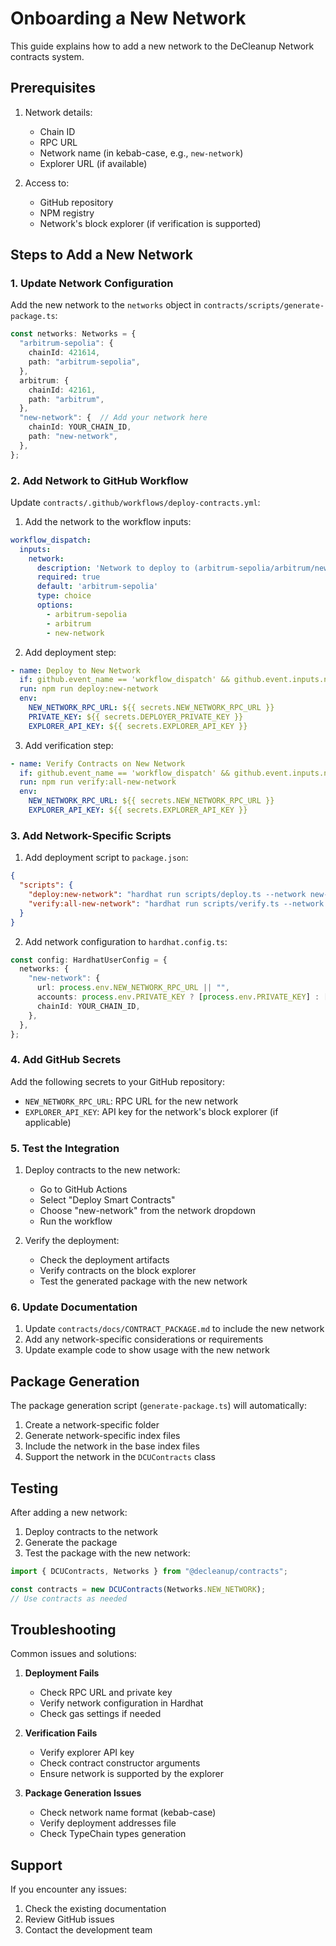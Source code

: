 # Onboarding a New Network

This guide explains how to add a new network to the DeCleanup Network contracts system.

## Prerequisites

1. Network details:
   - Chain ID
   - RPC URL
   - Network name (in kebab-case, e.g., `new-network`)
   - Explorer URL (if available)

2. Access to:
   - GitHub repository
   - NPM registry
   - Network's block explorer (if verification is supported)

## Steps to Add a New Network

### 1. Update Network Configuration

Add the new network to the `networks` object in `contracts/scripts/generate-package.ts`:

```typescript
const networks: Networks = {
  "arbitrum-sepolia": {
    chainId: 421614,
    path: "arbitrum-sepolia",
  },
  arbitrum: {
    chainId: 42161,
    path: "arbitrum",
  },
  "new-network": {  // Add your network here
    chainId: YOUR_CHAIN_ID,
    path: "new-network",
  },
};
```

### 2. Add Network to GitHub Workflow

Update `contracts/.github/workflows/deploy-contracts.yml`:

1. Add the network to the workflow inputs:
```yaml
workflow_dispatch:
  inputs:
    network:
      description: 'Network to deploy to (arbitrum-sepolia/arbitrum/new-network)'
      required: true
      default: 'arbitrum-sepolia'
      type: choice
      options:
        - arbitrum-sepolia
        - arbitrum
        - new-network
```

2. Add deployment step:
```yaml
- name: Deploy to New Network
  if: github.event_name == 'workflow_dispatch' && github.event.inputs.network == 'new-network'
  run: npm run deploy:new-network
  env:
    NEW_NETWORK_RPC_URL: ${{ secrets.NEW_NETWORK_RPC_URL }}
    PRIVATE_KEY: ${{ secrets.DEPLOYER_PRIVATE_KEY }}
    EXPLORER_API_KEY: ${{ secrets.EXPLORER_API_KEY }}
```

3. Add verification step:
```yaml
- name: Verify Contracts on New Network
  if: github.event_name == 'workflow_dispatch' && github.event.inputs.network == 'new-network'
  run: npm run verify:all-new-network
  env:
    NEW_NETWORK_RPC_URL: ${{ secrets.NEW_NETWORK_RPC_URL }}
    EXPLORER_API_KEY: ${{ secrets.EXPLORER_API_KEY }}
```

### 3. Add Network-Specific Scripts

1. Add deployment script to `package.json`:
```json
{
  "scripts": {
    "deploy:new-network": "hardhat run scripts/deploy.ts --network new-network",
    "verify:all-new-network": "hardhat run scripts/verify.ts --network new-network"
  }
}
```

2. Add network configuration to `hardhat.config.ts`:
```typescript
const config: HardhatUserConfig = {
  networks: {
    "new-network": {
      url: process.env.NEW_NETWORK_RPC_URL || "",
      accounts: process.env.PRIVATE_KEY ? [process.env.PRIVATE_KEY] : [],
      chainId: YOUR_CHAIN_ID,
    },
  },
};
```

### 4. Add GitHub Secrets

Add the following secrets to your GitHub repository:
- `NEW_NETWORK_RPC_URL`: RPC URL for the new network
- `EXPLORER_API_KEY`: API key for the network's block explorer (if applicable)

### 5. Test the Integration

1. Deploy contracts to the new network:
   - Go to GitHub Actions
   - Select "Deploy Smart Contracts"
   - Choose "new-network" from the network dropdown
   - Run the workflow

2. Verify the deployment:
   - Check the deployment artifacts
   - Verify contracts on the block explorer
   - Test the generated package with the new network

### 6. Update Documentation

1. Update `contracts/docs/CONTRACT_PACKAGE.md` to include the new network
2. Add any network-specific considerations or requirements
3. Update example code to show usage with the new network

## Package Generation

The package generation script (`generate-package.ts`) will automatically:
1. Create a network-specific folder
2. Generate network-specific index files
3. Include the network in the base index files
4. Support the network in the `DCUContracts` class

## Testing

After adding a new network:
1. Deploy contracts to the network
2. Generate the package
3. Test the package with the new network:
```typescript
import { DCUContracts, Networks } from "@decleanup/contracts";

const contracts = new DCUContracts(Networks.NEW_NETWORK);
// Use contracts as needed
```

## Troubleshooting

Common issues and solutions:

1. **Deployment Fails**
   - Check RPC URL and private key
   - Verify network configuration in Hardhat
   - Check gas settings if needed

2. **Verification Fails**
   - Verify explorer API key
   - Check contract constructor arguments
   - Ensure network is supported by the explorer

3. **Package Generation Issues**
   - Check network name format (kebab-case)
   - Verify deployment addresses file
   - Check TypeChain types generation

## Support

If you encounter any issues:
1. Check the existing documentation
2. Review GitHub issues
3. Contact the development team 